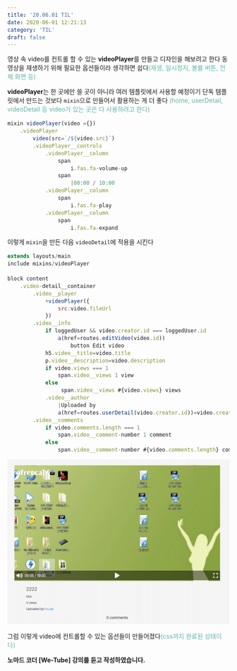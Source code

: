 ```yaml
---
title: '20.06.01 TIL'
date: 2020-06-01 12:21:13
category: 'TIL'
draft: false
---
```

영상 속 video를 컨트롤 할 수 있는 **videoPlayer**를 만들고 디자인을 해보려고 한다 동영상을 재생하기 위해 필요한 옵션들이라 생각하면 쉽다<span style="color: #60b4a6">(재생, 일시정지, 볼륨 버튼, 전체 화면 등)</span>

**videoPlayer**는 한 곳에만 쓸 곳이 아니라 여러 템플릿에서 사용할 예정이기 단독 템플릿에서 만드는 것보다 `mixin`으로 만들어서 활용하는 게 더 좋다 <span style="color: #60b4a6">(home, userDetail, videoDetail 등 video가 있는 곳은 다 사용하려고 한다)</span>

```js
mixin videoPlayer(video ={})
    .videoPlayer
        video(src=`/${video.src}`)
        .videoPlayer__controls
            .videoPlayer__column
                span
                    i.fas.fa-volume-up
                span
                    |00:00 / 10:00
            .videoPlayer__column
                span
                    i.fas.fa-play
            .videoPlayer__column
                span
                    i.fas.fa-expand

```

이렇게 `mixin`을 만든 다음 `videoDetail`에 적용을 시킨다

```js
extends layouts/main
include mixins/videoPlayer

block content
    .video-detail__container
        .video__player
            +videoPlayer({
                src:video.fileUrl
            })
        .video__info
            if loggedUser && video.creator.id === loggedUser.id
                a(href=routes.editVideo(video.id))
                    button Edit video
            h5.video__title=video.title
            p.video__description=video.description
            if video.views === 1
                span.video__views 1 view
            else 
                 span.video__views #{video.views} views
            .video__author
                |Uploaded by
                a(href=routes.userDetail(video.creator.id))=video.creator.name
        .video__comments
            if video.comments.length === 1
                span.video__comment-number 1 comment
            else
                span.video__comment-number #{video.comments.length} comments

```

![](./images/til20200601videoPlayer.png)

그럼 이렇게 video에 컨트롤할 수 있는 옵션들이 만들어졌다<span style="color: #60b4a6">(css까지 완료된 상태이다)</span>

**노마드 코더 [We-Tube] 강의를 듣고 작성하였습니다.**